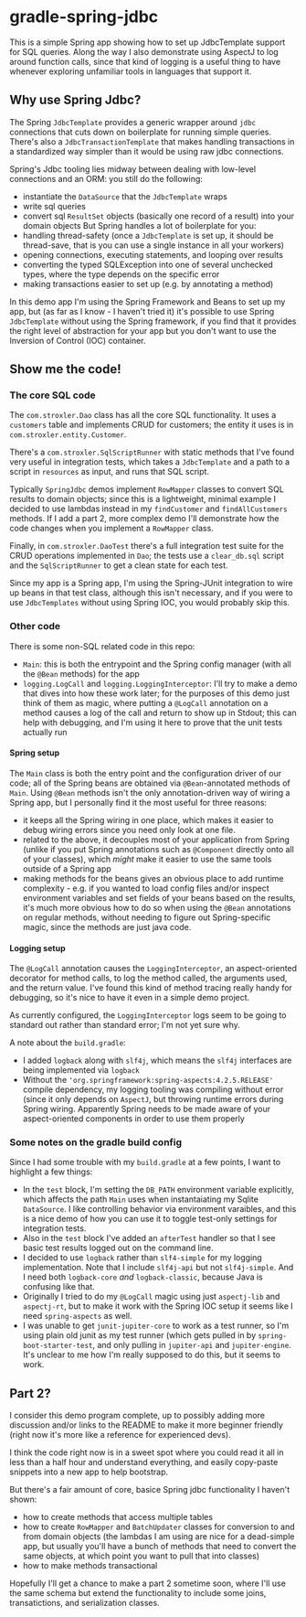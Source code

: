 # gradle-spring-jdbc

This is a simple Spring app showing how to set up JdbcTemplate support for
SQL queries. Along the way I also demonstrate using AspectJ to log around
function calls, since that kind of logging is a useful thing to have whenever
exploring unfamiliar tools in languages that support it.

## Why use Spring Jdbc?

The Spring `JdbcTemplate` provides a generic wrapper around `jdbc` connections
that cuts down on boilerplate for running simple queries. There's also a
`JdbcTransactionTemplate` that makes handling transactions in a standardized
way simpler than it would be using raw jdbc connections.

Spring's Jdbc tooling lies midway between dealing with low-level connections
and an ORM: you still do the following:
  - instantiate the `DataSource` that the `JdbcTemplate` wraps
  - write sql queries
  - convert sql `ResultSet` objects (basically one record of a result) into
    your domain objects
But Spring handles a lot of boilerplate for you:
  - handling thread-safety (once a `JdbcTemplate` is set up, it should be
    thread-save, that is you can use a single instance in all your workers)
  - opening connections, executing statements, and looping over results
  - converting the typed SQLException into one of several unchecked types,
    where the type depends on the specific error
  - making transactions easier to set up (e.g. by annotating a method)

In this demo app I'm using the Spring Framework and Beans to set up my app,
but (as far as I know - I haven't tried it) it's possible to use Spring
`JdbcTemplate` without using the Spring framework, if you find that it
provides the right level of abstraction for your app but you don't
want to use the Inversion of Control (IOC) container.

## Show me the code!

### The core SQL code

The `com.stroxler.Dao` class has all the core SQL functionality. It uses a
`customers` table and implements CRUD for customers; the entity it uses is in
`com.stroxler.entity.Customer`.

There's a `com.stroxler.SqlScriptRunner` with static methods that I've found
very useful in integration tests, which takes a `JdbcTemplate` and a path
to a script in `resources` as input, and runs that SQL script.

Typically `SpringJdbc` demos implement `RowMapper` classes to convert
SQL results to domain objects; since this is a lightweight, minimal example
I decided to use lambdas instead in my `findCustomer` and `findAllCustomers`
methods. If I add a part 2, more complex demo I'll demonstrate how the
code changes when you implement a `RowMapper` class.

Finally, in `com.stroxler.DaoTest` there's a full integration test suite
for the CRUD operations implemented in `Dao`; the tests use a `clear_db.sql`
script and the `SqlScriptRunner` to get a clean state for each test.

Since my app is a Spring app, I'm using the Spring-JUnit integration to
wire up beans in that test class, although this isn't necessary, and if you
were to use `JdbcTemplates` without using Spring IOC, you would probably
skip this.

### Other code

There is some non-SQL related code in this repo:
  - `Main`: this is both the entrypoint and the Spring config manager
    (with all the `@Bean` methods) for the app
  - `logging.LogCall` and `logging.LoggingInterceptor`: I'll try to make
    a demo that dives into how these work later; for the purposes of this
    demo just think of them as magic, where putting a `@LogCall` annotation
    on a method causes a log of the call and return to show up in Stdout;
    this can help with debugging, and I'm using it here to prove that the
    unit tests actually run


#### Spring setup

The `Main` class is both the entry point and the configuration driver of
our code; all of the Spring beans are obtained via `@Bean`-annotated methods
of `Main`. Using `@Bean` methods isn't the only annotation-driven way of
wiring a Spring app, but I personally find it the most useful for three
reasons:
  - it keeps all the Spring wiring in one place, which makes it easier
    to debug wiring errors since you need only look at one file.
  - related to the above, it decouples most of your application from
    Spring (unlike if you put Spring annotations such as `@Component` directly
    onto all of your classes), which *might* make it easier to use the same
    tools outside of a Spring app
  - making methods for the beans gives an obvious place to add runtime
    complexity - e.g. if you wanted to load config files and/or inspect
    environment variables and set fields of your beans based on the results,
    it's much more obvious how to do so when using the `@Bean` annotations
    on regular methods, without needing to figure out Spring-specific magic,
    since the methods are just java code.

#### Logging setup

The `@LogCall` annotation causes the `LoggingInterceptor`, an aspect-oriented
decorator for method calls, to log the method called, the arguments used,
and the return value. I've found this kind of method tracing really handy
for debugging, so it's nice to have it even in a simple demo project.

As currently configured, the `LoggingInterceptor` logs seem to be going to
standard out rather than standard error; I'm not yet sure why.

A note about the `build.gradle`:
  - I added `logback` along with `slf4j`, which means the `slf4j` interfaces
    are being implemented via `logback`
  - Without the `'org.springframework:spring-aspects:4.2.5.RELEASE'` compile
    dependency, my logging tooling was compiling without error (since it
    only depends on `AspectJ`, but throwing runtime errors during Spring
    wiring. Apparently Spring needs to be made aware of your aspect-oriented
    components in order to use them properly

### Some notes on the gradle build config

Since I had some trouble with my `build.gradle` at a few points, I want
to highlight a few things:
  - In the `test` block, I'm setting the `DB_PATH` environment variable
    explicitly, which affects the path `Main` uses when instantaiating
    my Sqlite `DataSource`. I like controlling behavior via environment
    varaibles, and this is a nice demo of how you can use it to toggle
    test-only settings for integration tests.
  - Also in the `test` block I've added an `afterTest` handler so that
    I see basic test results logged out on the command line.
  - I decided to use `logback` rather than `slf4-simple` for my logging
    implementation. Note that I include `slf4j-api` but not `slf4j-simple`.
    And I need both `logback-core` *and* `logback-classic`, because Java
    is confusing like that.
  - Originally I tried to do my `@LogCall` magic using just `aspectj-lib`
    and `aspectj-rt`, but to make it work with the Spring IOC setup
    it seems like I need `spring-aspects` as well.
  - I was unable to get `junit-jupiter-core` to work as a test runner,
    so I'm using plain old junit as my test runner (which gets pulled
    in by `spring-boot-starter-test`, and only pulling in `jupiter-api`
    and `jupiter-engine`. It's unclear to me how I'm really supposed to do
    this, but it seems to work.
   
## Part 2?

I consider this demo program complete, up to possibly adding more discussion
and/or links to the README to make it more beginner friendly (right now
it's more like a reference for experienced devs).

I think the code right now is in a sweet spot where you could read it all in
less than a half hour and understand everything, and easily copy-paste snippets
into a new app to help bootstrap.

But there's a fair amount of core, basice Spring jdbc functionality
I haven't shown:
  - how to create methods that access multiple tables
  - how to create `RowMapper` and `BatchUpdater` classes for conversion
    to and from domain objects (the lambdas I am using are nice for a
    dead-simple app, but usually you'll have a bunch of methods that need
    to convert the same objects, at which point you want to pull that into
    classes)
  - how to make methods transactional

Hopefully I'll get a chance to make a part 2 sometime soon, where I'll
use the same schema but extend the functionality to include some joins,
transatictions, and serialization classes.

